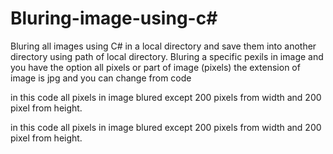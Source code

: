 # Bluring-image-using-c#
Bluring all images using C# in a local directory and save them into another directory using path of local directory. Bluring a specific pexils in image and you have the option all pixels or part of image (pixels)
the extension of image is jpg and you can change from code 

in this code all pixels in image blured except 200 pixels from width and 200 pixel from height. 

in this code all pixels in image blured except 200 pixels from width and 200 pixel from height. 

